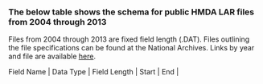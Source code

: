 ### The below table shows the schema for public HMDA LAR files from 2004 through 2013

Files from 2004 through 2013 are fixed field length (.DAT). Files outlining the file specifications can be found at the National Archives. Links by year and file are available [here](https://github.com/cfpb/HMDA_Data_Science_Kit/blob/master/data_links.md).

Field Name | Data Type | Field Length | Start | End | 
